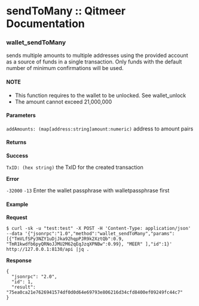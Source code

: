 # sendToMany :: Qitmeer Documentation

### wallet\_sendToMany <a href="#wallet_sendtomany" id="wallet_sendtomany"></a>

sends multiple amounts to multiple addresses using the provided account as a source of funds in a single transaction. Only funds with the default number of minimum confirmations will be used.

#### NOTE <a href="#note" id="note"></a>

* This function requires to the wallet to be unlocked. See wallet\_unlock
* The amount cannot exceed 21,000,000

#### Parameters <a href="#parameters" id="parameters"></a>

`addAmounts: (map[address:string]amount:numeric)` address to amount pairs

#### Returns <a href="#returns" id="returns"></a>

**Success**

`TxID: (hex string)` the TxID for the created transaction

**Error**

`-32000` `-13` Enter the wallet passphrase with walletpassphrase first

#### Example <a href="#example" id="example"></a>

**Request**

```
$ curl -sk -u "test:test" -X POST -H 'Content-Type: application/json' --data '{"jsonrpc":"1.0","method":"wallet_sendToMany","params":[{"TmVLfSPy3NZY1uDjJka92hqpPJR9k2XztQb":0.9, "TmR1kwdfb6pyQRNoJJMU2M62qEqJzqXPNBw":0.99}, "MEER" ],"id":1}' http://127.0.0.1:8130/api |jq .

```

**Response**

```
{
  "jsonrpc": "2.0",
  "id": 1,
  "result": "75ea0ca21e7626941574df0d0d64e69793e806216d34cfd8400ef09249fc44c7"
}
```
